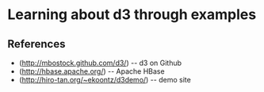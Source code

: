 Learning about d3 through examples
==================================

References
----------

* (http://mbostock.github.com/d3/) -- d3 on Github
* (http://hbase.apache.org/) -- Apache HBase
* (http://hiro-tan.org/~ekoontz/d3demo/) -- demo site
